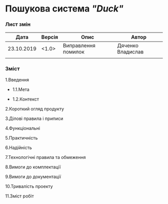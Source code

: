 #              Пошукова система *"Duck"*



### Лист змін
|    Дата    |    Версія    |          Опис          |       Автор       |
|------------|--------------|------------------------|-------------------|
| 23.10.2019 |    <1.0>     |  Виправлення помилок   | Дяченко Владислав |
|            |              |                        |                   |



### Зміст
 1.Введення
  
- 1.1.Мета
  
- 1.2.Контекст
 
 2.Короткий огляд продукту
 
 3.Ділові правила і приписи
 
 4.Функціональні
 
 5.Практичність
 
 6.Надійність
 
 7.Технологічні правила та обмеження
 
 8.Вимоги до комплектації
 
 9.Вимоги до документації
 
 10.Тривалість проекту
 
 11.Зміст робіт


